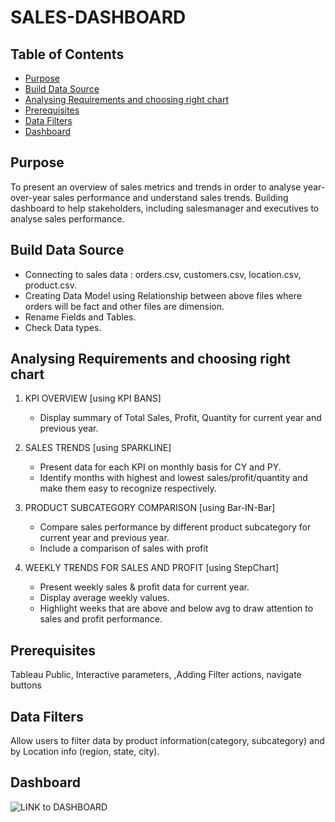 # SALES-DASHBOARD

## Table of Contents
- [Purpose](#purpose)
- [Build Data Source](#builddatasource)
- [Analysing Requirements and choosing right chart](#choosingrightchart)
- [Prerequisites](#Prerequisites)
- [Data Filters](#DataFilters)
- [Dashboard](#Dashboard)
  
## Purpose
To present an overview of sales metrics and trends in order to analyse year-over-year sales performance and understand sales trends.
Building dashboard to help stakeholders, including salesmanager and executives to analyse sales performance.

## Build Data Source
- Connecting to sales data : orders.csv, customers.csv, location.csv, product.csv.
- Creating Data Model using Relationship between above files where orders will be fact and other files are dimension.
- Rename Fields and Tables.
- Check Data types.

## Analysing Requirements and choosing right chart

1. KPI OVERVIEW  [using KPI BANS]
   - Display summary of Total Sales, Profit, Quantity for current year and previous year.
     
2. SALES TRENDS [using SPARKLINE]
   - Present data for each KPI on monthly basis for CY and PY.
   - Identify months with highest and lowest sales/profit/quantity and make them easy to recognize respectively.
     
3. PRODUCT SUBCATEGORY COMPARISON [using Bar-IN-Bar]
   - Compare sales performance by different product subcategory for current year and previous year.
   - Include a comparison of sales with profit

4. WEEKLY TRENDS FOR SALES AND PROFIT [using StepChart]
   - Present weekly sales & profit data for current year.
   - Display average weekly values.
   - Highlight weeks that are above and below avg to draw attention to sales and profit performance.
     

## Prerequisites
Tableau Public, Interactive parameters, ,Adding Filter actions, navigate buttons

## Data Filters
 Allow users to filter data by product information(category, subcategory) and by Location info (region, state, city).
 
 
## Dashboard
![LINK to DASHBOARD](=https://public.tableau.com/views/SALESDASHBOARD_17214015441040/SalesDashboard?:language=en-US&publish=yes&:sid=&:redirect=auth&:display_count=n&:origin=viz_share_link)
